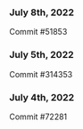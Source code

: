 ### July 8th, 2022

Commit #51853

### July 5th, 2022

Commit #314353


### July 4th, 2022

Commit #72281
